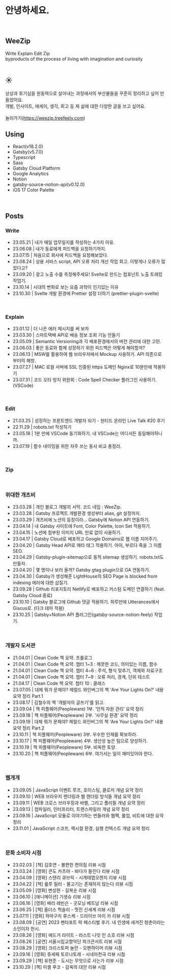 # 안녕하세요.

<br/>

## WeeZip

Write Explain Edit Zip  
byproducts of the process of living with imagination and curiosity  
<br/>

## ☀️

상상과 호기심을 원동력으로 살아내는 과정에서의 부산물들을 꾸준히 정리하고 싶어 만들었어요.  
개발, 인사이트, 에세이, 생각, 회고 등 제 삶에 대한 다양한 글을 쓰고 싶어요.  
<br/> 놀러가기(https://weezip.treefeely.com) <br/>

## Using

- React(v18.2.0)
- Gatsby(v5.7.0)
- Typescript
- Sass
- Gatsby Cloud Platform
- Google Analytics
- Notion
- gatsby-source-notion-api(v0.12.0) 
- iOS 17 Color Palette
<br/>

## Posts

### Write

- 23.05.21 | 내가 매일 업무일지를 작성하는 4가지 이유.
- 23.06.08 | 내가 동료에게 피드백을 요청하기까지.
- 23.07.15 | 처음으로 회사에 피드백을 요청해보았다.
- 23.08.24 | 상용 서비스 script, API 오류 처리 개선 작업 회고. 이렇게나 오류가 많았다고?
- 23.09.20 | 광고 노출 수를 측정해주세요! Svelte로 만드는 컴포넌트 노출 트래킹 작업기.
- 23.10.14 | 시대의 변화로 보는 요즘 과학이 인기있는 이유
- 23.10.30 | Svelte 개발 환경에 Prettier 설정 더하기 (prettier-plugin-svelte)
<br/>

### Explain

- 23.01.12 | 더 나은 에러 메시지를 써 보자
- 23.03.30 | 스마트택배 API로 배송 정보 조회 기능 만들기
- 23.05.09 | Semantic Versioning과 각 배포환경에서의 버전 관리에 대한 고민.
- 23.06.03 | 좋은 동료와 함께 성장하기 위한 피드백은 어떻게 해야할까?
- 23.06.13 | MSW를 활용하여 웹 브라우저에서 Mockup 사용하기. API 의존으로부터의 해방.
- 23.07.27 | MAC 로컬 서버에 SSL 인증된 https 도메인 Nginx로 10분만에 적용하기
- 23.07.31 | 코드 오타 방지 위원회 : Code Spell Checker 플러그인 사용하기. (VSCode)
<br/>

### Edit

- 21.03.25 | 성장하는 프론트엔드 개발자 되기 - 원티드 온라인 Live Talk #20 후기
- 22.11.29 | robots.txt 작성하기
- 23.05.18 | 1분 만에 VSCode 동기화하기. 내 VSCode는 어디서든 동일해야하니까.
- 23.07.19 | 함수 네이밍을 위한 자주 쓰는 동사 비교 총정리.
<br/>

### Zip

<br/>

### 위대한 개츠비

- 23.03.28 | 개인 블로그 개발의 서막. 코드 네임 : WeeZip.
- 23.03.28 | Gatsby 프로젝트 개발환경 생성부터 alias, git 설정까지.
- 23.03.29 | 개츠비에 노션의 등장이라… Gatsby에 Notion API 연동하기.
- 23.04.14 | 내 Gatsby 사이트에 Font, Color Palette, Icon Set 적용하기.
- 23.04.15 | 노션에 첨부된 이미지 URL 만료 없이 사용하기.
- 23.04.17 | Gatsby Cloud로 배포하고 Google Domains로 웹 이름 지어주기.
- 23.04.20 | Gatsby Head API로 메타 태그 적용하기. 아아, 부르다 죽을 그 이름 SEO.
- 23.04.29 | Gatsby-plugin-sitemap으로 동적 sitemap 생성하기. robots.txt도 만들자.
- 23.04.20 | 몇 명이나 보러 올까? Gatsby gtag plugin으로 GA 연동하기.
- 23.04.30 | Gatsby가 생성해준 LightHouse의 SEO Page is blocked from indexing 에러에 대한 삽질기.
- 23.09.28 | Github 리포지토리 Netlify로 배포하고 커스텀 도메인 연결하기 (feat. Gatsby Cloud 종료)
- 23.10.10 | Gatsby 블로그에 Github 댓글 적용하기. 하루만에 Utterances에서 Giscus로. (다크 테마 적용)
- 23.10.25 | Gatsby+Notion API 플러그인(gatsby-source-notion-feely) 작업기.
<br/>

### 개발자 도서관

- 21.04.01 | Clean Code 책 요약. 프롤로그  
- 21.04.01 | Clean Code 책 요약. 챕터 1~3 : 깨끗한 코드, 의미있는 이름, 함수  
- 21.04.01 | Clean Code 책 요약. 챕터 4~6 : 주석, 형식 맞추기, 객체와 자료구조
- 21.04.01 | Clean Code 책 요약. 챕터 7~9 : 오류 처리, 경계, 단위 테스트
- 21.04.17 | Clean Code 책 요약. 챕터 10 : 클래스
- 23.07.05 | 대체 뭐가 문제야? 제럴드 와인버그의 책 ‘Are Your Lights On?’ 내용 요약 정리 Part.1
- 23.08.17 | 김철수의 책 '개발자의 글쓰기'를 읽고.
- 23.09.04 | 책 피플웨어(Peopleware) 1부. ‘인적 자원 관리’ 요약 정리
- 23.09.18 | 책 피플웨어(Peopleware) 2부. ‘사무실 환경’ 요약 정리
- 23.09.19 | 대체 뭐가 문제야? 제럴드 와인버그의 책 ‘Are Your Lights On?’ 내용 요약 정리 Part.2
- 23.10.11 | 책 피플웨어(Peopleware) 3부. 우수한 인재를 확보하라.
- 23.10.17 | 책 피플웨어(Peopleware) 4부. 생산성 높은 팀으로 양성하기.
- 23.10.19 | 책 피플웨어(Peopleware) 5부. 비옥한 토양.
- 23.10.20 | 책 피플웨어(Peopleware) 6부. 여기서는 일이 재미있어야 한다.
<br/>

### 웹개개

- 23.09.05 | JavaScript 이벤트 루프, 호이스팅, 클로저 개념 요약 정리
- 23.09.10 | WEB 브라우저 렌더링과 웹 렌더링 방식들 개념 요약 정리
- 23.09.11 | WEB 크로스 브라우징과 바벨, 그리고 폴리필 개념 요약 정리
- 23.09.13 | 컴파일러, 인터프리터, 트랜스파일러 개념 요약 정리
- 23.09.16 | JavaScript 모듈로 이야기하는 번들러와 웹팩, 롤업, 비트에 대한 요약 정리
- 23.11.01 | JavaScript 스코프, 렉시컬 환경, 실행 컨텍스트 개념 요약 정리
<br/>

### 문화 소비자 시점

- 23.02.03 | [책] 김호연 - 불편한 편의점 리뷰 시점
- 23.03.24 | [영화] 콘도 카츠야 - 바다가 들린다 리뷰 시점
- 23.04.09 | [영화] 스탠리 큐브릭 - 시계태엽오렌지 리뷰 시점
- 23.04.22 | [책] 룰루 밀러 - 물고기는 존재하지 않는다 리뷰 시점
- 23.05.09 | [영화] 변성현 - 길복순 리뷰 시점
- 23.06.10 | [애니메이션] 기생슈 리뷰 시점
- 23.06.16 | [영화] 배리 레빈슨 - 굿모닝 베트남 리뷰 시점
- 23.06.25 | [책] 올더스 헉슬리 - 멋진 신세계 리뷰 시점
- 23.07.11 | [영화] 하마구치 류스케 - 드라이브 마이 카 리뷰 시점
- 23.08.09 | [공연] 2023 펜타포트 락 페스티벌 후기. 내 인생에 새겨진 청춘이라는 소인이자 헌시.
- 23.08.26 | [영화] 에드거 라이트 - 라스트 나잇 인 소호 리뷰 시점
- 23.08.26 | [공연] 서울시립교향악단 파크콘서트 리뷰 시점
- 23.08.29 | [영화] 크리스토퍼 놀란 - 오펜하이머 리뷰 시점
- 23.09.16 | [영화] 쥬세페 토르나토레 - 시네마천국 리뷰 시점
- 23.09.29 | [책] 유현준 - 도시는 무엇으로 사는가 리뷰 시점
- 23.10.29 | [책] 미셸 푸코 - 감옥의 대안 리뷰 시점
<br/>